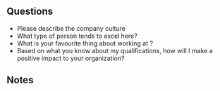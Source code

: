 Questions
---------
- Please describe the company culture
- What type of person tends to excel here?
- What is your favourite thing about working at <company>?
- Based on what you know about my qualifications, how will I make a positive impact to your organization?

Notes
-----
